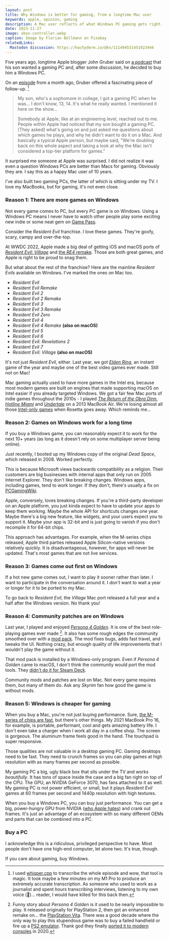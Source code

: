 ```yaml
---
layout: post
title: Why Windows is better for gaming, from a longtime Mac user
keywords: apple, opinion, gaming
description: A Mac user reflects of what Windows PC gaming gets right.
date: 2023-11-27
image: xbox-controller.webp
caption: Image by Florian Bollmann on Pixabay
relatedLinks:
  Mastodon discussion: https://hachyderm.io/@kn/111494531451923444
---
```


<script>
  import YoutubeEmbed from '$lib/components/youtube-embed.svelte'
</script>

Five years ago, longtime Apple blogger John Gruber said on [a podcast](https://daringfireball.net/thetalkshow/2018/07/27/ep-226) that his son wanted a gaming PC and, after some discussion, he decided to buy him a Windows PC.

On an [episode](https://daringfireball.net/thetalkshow/2023/10/27/ep-387) from a month ago, Gruber offered a fascinating piece of follow-up. [^1]

[^1]: I used [whisper.cpp](https://github.com/ggerganov/whisper.cpp) to transcribe the whole episode and wow, that tool is magic. It took maybe a few minutes on my M1 Pro to produce an extremely accurate transcription. As someone who used to work as a journalist and spent _hours_ transcribing interviews, listening to my own voice (🤢)... reader, I would have killed for this back then.

> My son, who's a sophomore in college, I got a gaming PC when he was... I don't know, 13, 14. It's what he really wanted. I mentioned it here on the show...
>
> Somebody at Apple, like at an engineering level, reached out to me. People within Apple had noticed that my son bought a gaming PC. [They asked] what's going on and just asked me questions about which games he plays, and why he didn't want to do it on a Mac. And basically a typical Apple person, but maybe said, "We're doubling back on this whole aspect and taking a look at why the Mac isn't considered a top-tier platform for games."

It surprised me someone at Apple was surprised. I did not realize it was even a question Windows PCs are better than Macs for gaming. Obviously they are. I say this as a happy Mac user of 10 years.

I've also built two gaming PCs, the latter of which is sitting under my TV. I love my MacBooks, but for gaming, it's not even close.

### Reason 1: There are more games on Windows

Not every game comes to PC, but every PC game is on Windows. Using a Windows PC means I never have to watch other people play some exciting new indie or some neat gem on [Game Pass](https://www.xbox.com/en-US/xbox-game-pass/pc-game-pass).

Consider the _Resident Evil_ franchise. I love these games. They're goofy, scary, campy and over-the-top.

<YoutubeEmbed id="apWYo8Z-t8U" />

At WWDC 2022, Apple made a big deal of getting iOS and macOS ports of [_Resident Evil: Village_](https://mobilesyrup.com/2022/06/06/capcom-resident-evil-village-mac-wwdc-2022/) and [the _RE4_ remake](https://toucharcade.com/2023/11/07/resident-evil-4-remake-iphone-15-pro-release-date-ipad-mac-m1-m2-m3-apple-capcom/). Those are both great games, and Apple is right to be proud to snag them.

But what about the rest of the franchise? Here are the mainline *Resident Evil*s available on Windows. I've marked the ones on Mac too.

- _Resident Evil_
- _Resident Evil Remake_
- _Resident Evil 2_
- _Resident Evil 2 Remake_
- _Resident Evil 3_
- _Resident Evil 3 Remake_
- _Resident Evil Zero_
- _Resident Evil 4_
- _Resident Evil 4 Remake_ **(also on macOS)**
- _Resident Evil 5_
- _Resident Evil 6_
- _Resident Evil: Revelations 2_
- _Resident Evil 7_
- _Resident Evil: Village_ **(also on macOS)**

It's not just _Resident Evil_, either. Last year, we got [_Elden Ring_](https://store.steampowered.com/agecheck/app/1245620/), an instant game of the year and maybe one of the best video games ever made. Still not on Mac!

Mac gaming actually used to have more games in the Intel era, because most modern games are built on engines that made supporting macOS on Intel easier if you already targeted Windows. We got a fair few Mac ports of indie games throughout the 2010s - I played [_The Return of the Obra Dinn_](https://obradinn.com), [_Hotline Miami_](https://www.hotlinemiami.com) and [_Undertale_](https://undertale.com) on a 2013 MacBook Air. We're losing almost all those [Intel-only games](https://www.macgamerhq.com/apple-m1/native-mac-m1-games/#ftoc-heading-2) when Rosetta goes away. Which reminds me...

### Reason 2: Games on Windows work for a long time

If you buy a Windows game, you can reasonably expect it to work for the next 10+ years (as long as it doesn't rely on some multiplayer server being online).

Just recently, I booted up my Windows copy of the original _Dead Space_, which released in 2008. Worked perfectly.

This is because Microsoft views backwards compatibility as a religion. Their customers are big businesses with internal apps that only run on 2005 Internet Explorer. They don't like breaking changes. Windows apps, including games, tend to work longer. If they don't, there's usually a fix on [PCGamingWiki](https://www.pcgamingwiki.com/wiki/Home).

Apple, conversely, loves breaking changes. If you're a third-party developer on an Apple platform, you just kinda expect to have to update your apps to keep them working. Maybe the whole API for shortcuts changes one year. Maybe there's a big new feature, like widgets, and your users expect you to support it. Maybe your app is 32-bit and is just going to vanish if you don't recompile it for 64-bit chips.

This approach has advantages. For example, when the M-series chips released, Apple third parties released Apple Silicon-native versions relatively quickly. It is disadvantageous, however, for apps will never be updated. That's most games that are not live services.

### Reason 3: Games come out first on Windows

If a hot new game comes out, I want to play it sooner rather than later. I want to participate in the conversation around it. I _don't_ want to wait a year or longer for it to be ported to my Mac.

To go back to _Resident Evil_, the _Village_ Mac port released a full year and a half after the Windows version. No thank you!

### Reason 4: Community patches are on Windows

Last year, I played and enjoyed [_Persona 4 Golden_](https://store.steampowered.com/app/1113000/Persona_4_Golden/). It is one of the best role-playing games ever made [^2]. It also has some rough edges the community smoothed over with a [mod pack](https://www.nexusmods.com/persona4golden/mods/11). The mod fixes bugs, adds fast travel, and tweaks the UI. Nothing crazy, but enough quality of life improvements that I wouldn't play the game without it.

[^2]: Funny story about _Persona 4 Golden_ is it used to be nearly impossible to play. It released originally for PlayStation 2, then got an enhanced remake on... the [PlayStation Vita](https://en.wikipedia.org/wiki/PlayStation_Vita). There was a good decade where the only way to play this stupendous game was to buy a failed handheld or fire up a [PS2 emulator](https://pcsx2.net). Thank god they finally [ported it to modern consoles](https://www.polygon.com/2020/6/13/21279132/persona-4-golden-pc-steam-release) in 2020.

That mod pack is installed by a Windows-only program. Even if _Persona 4 Golden_ came to macOS, I don't think the community would port the mod tools. They [didn't do it for Steam Deck](https://p4g.cep.one/getting-started).

Community mods and patches are lost on Mac. Not every game requires them, but many of them do. Ask any _Skyrim_ fan how good the game is without mods.

### Reason 5: Windows is cheaper for gaming

When you buy a Mac, you're not just buying performance. Sure, [the M-series of chips are fast](https://www.theverge.com/23949207/apple-macbook-pro-16-m3-max-review-price-specs), but there's other things. My 2021 MacBook Pro 16, for example, is portable, performant, cool and gets amazing battery life. I don't even take a charger when I work all day in a coffee shop. The screen is gorgeous. The aluminum frame feels good in the hand. The touchpad is super responsive.

Those qualities are not valuable in a desktop gaming PC. Gaming desktops need to be fast. They need to crunch frames so you can play games at high resolution with as many frames per second as possible.

My gaming PC a big, ugly black box that sits under the TV and works _beautifully_. It has tons of space inside the case and a big fan right on top of the CPU. The GPU, an NVIDIA GeForce 3070, has fans attached to it as well. My gaming PC is not power efficient, or small, but it plays _Resident Evil_ games at 60 frames per second and 1440p resolution with high textures.

When you buy a Windows PC, you can buy just performance. You can get a big, power-hungry GPU from NVIDIA ([who Apple hates](https://appleinsider.com/articles/19/01/18/apples-management-doesnt-want-nvidia-support-in-macos-and-thats-a-bad-sign-for-the-mac-pro)) and crank out frames. It's just an advantage of an ecosystem with so many different OEMs and parts that can be combined into a PC.

### Buy a PC

I acknowledge this is a ridiculous, privileged perspective to have. Most people don't have one high-end computer, let alone two. It's true, though.

If you care about gaming, buy Windows.
